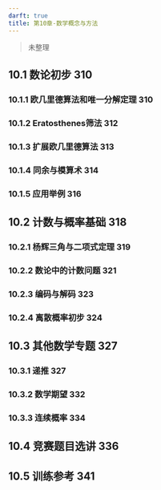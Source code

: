 ```yaml
---
darft: true
title: 第10章-数学概念与方法
---
```


>未整理 
<!-- more -->
## 10.1 数论初步 310
### 10.1.1 欧几里德算法和唯一分解定理 310
### 10.1.2 Eratosthenes筛法 312
### 10.1.3 扩展欧几里德算法 313
### 10.1.4 同余与模算术 314
### 10.1.5 应用举例 316
## 10.2 计数与概率基础 318
### 10.2.1 杨辉三角与二项式定理 319
### 10.2.2 数论中的计数问题 321
### 10.2.3 编码与解码 323
### 10.2.4 离散概率初步 324
## 10.3 其他数学专题 327
### 10.3.1 递推 327
### 10.3.2 数学期望 332
### 10.3.3 连续概率 334
## 10.4 竞赛题目选讲 336
## 10.5 训练参考 341